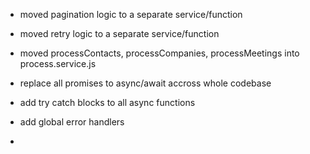 - moved pagination logic to a separate service/function
- moved retry logic to a separate service/function
- moved processContacts, processCompanies, processMeetings into process.service.js

- replace all promises to async/await accross whole codebase
- add try catch blocks to all async functions
- add global error handlers


- 
